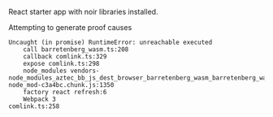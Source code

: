 React starter app with noir libraries installed.

Attempting to generate proof causes
```
Uncaught (in promise) RuntimeError: unreachable executed
    call barretenberg_wasm.ts:208
    callback comlink.ts:329
    expose comlink.ts:298
    node_modules vendors-node_modules_aztec_bb_js_dest_browser_barretenberg_wasm_barretenberg_wasm_js-node_mod-c3a4bc.chunk.js:1350
    factory react refresh:6
    Webpack 3
comlink.ts:258
```
